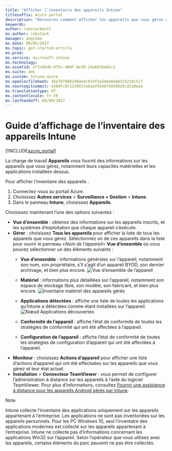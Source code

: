 ```yaml
---
title: "Afficher l’inventaire des appareils Intune"
titlesuffix: Azure portal
description: "Découvrez comment afficher les appareils que vous gérez avec Intune et comprenez leur matériel et leurs applications installées."
keywords: 
author: robstackmsft
ms.author: robstack
manager: angrobe
ms.date: 09/05/2017
ms.topic: get-started-article
ms.prod: 
ms.service: microsoft-intune
ms.technology: 
ms.assetid: e71c6bdb-d75c-404f-8e38-24a663be81c2
ms.suite: ems
ms.custom: intune-azure
ms.openlocfilehash: 45ef07d68248ab4c0c6f3a3e6e8da83cb210c5c7
ms.sourcegitcommit: e10dfc9c123401fabaaf5b487d459826c1510eae
ms.translationtype: HT
ms.contentlocale: fr-FR
ms.lasthandoff: 09/09/2017
---
```

# <a name="how-to-view-intune-device-inventory"></a>Guide d’affichage de l’inventaire des appareils Intune


[!INCLUDE[azure_portal](./includes/azure_portal.md)]

La charge de travail **Appareils** vous fournit des informations sur les appareils que vous gérez, notamment leurs capacités matérielles et les applications installées dessus. 

Pour afficher l’inventaire des appareils .

1. Connectez-vous au portail Azure.
2. Choisissez **Autres services** > **Surveillance + Gestion** > **Intune**.
3. Dans le panneau **Intune**, choisissez **Appareils**.

Choisissez maintenant l’une des options suivantes :

- **Vue d’ensemble** : obtenez des informations sur les appareils inscrits, et les systèmes d’exploitation que chaque appareil s’exécute.
- **Gérer** : choisissez **Tous les appareils** pour afficher la liste de tous les appareils que vous gérez.
    Sélectionnez un de ces appareils dans la liste pour ouvrir le panneau <*Nom de l’appareil*> **Vue d’ensemble** où vous pouvez sélectionner un des éléments suivants :
    - **Vue d’ensemble** : informations générales sur l’appareil, notamment son nom, son propriétaire, s’il s’agit d’un appareil BYOD, son dernier archivage, et bien plus encore.
    ![Vue d’ensemble de l’appareil](./media/device-overview.png)
    - **Matériel** : informations plus détaillées sur l’appareil, notamment son espace de stockage libre, son modèle, son fabricant, et bien plus encore.
    ![Inventaire matériel des appareils gérés](./media/hardware-inventory.png)
    - **Applications détectées** : affiche une liste de toutes les applications qu’Intune a détectées comme étant installées sur l’appareil.
    ![Nœud Applications découvertes](./media/detected-applications.png)
    


    - **Conformité de l’appareil** : affiche l’état de conformité de toutes les stratégies de conformité qui ont été affectées à l’appareil.
    - **Configuration de l’appareil** : affiche l’état de conformité de toutes les stratégies de configuration d’appareil qui ont été affectées à l’appareil.
- **Moniteur** : choisissez **Actions d’appareil** pour afficher une liste d’actions d’appareil qui ont été effectuées sur les appareils que vous gérez et leur état actuel.
- **Installation** > **Connecteur TeamViewer** : vous permet de configurer l’administration à distance sur les appareils à l’aide du logiciel TeamViewer. Pour plus d’informations, consultez [Fournir une assistance à distance pour les appareils Android gérés par Intune](/intune/device-profile-android-teamviewer).

>[!NOTE]
> Intune collecte l’inventaire des applications uniquement sur les appareils appartenant à l’entreprise. Les applications ne sont pas inventoriées sur les appareils personnels. Pour les PC Windows 10, seul l’inventaire des applications modernes est collecté sur les appareils appartenant à l’entreprise. Intune ne collecte pas d’informations concernant les applications Win32 sur l’appareil.
> Selon l’opérateur que vous utilisez avec les appareils, certains éléments du parc peuvent ne pas être collectés.
